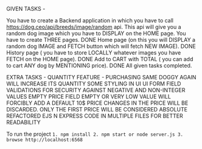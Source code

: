 GIVEN TASKS -

You have to create a Backend application in which you have to call https://dog.ceo/api/breeds/image/random api.
This api will give you a random dog image which you have to DISPLAY on the HOME page.
You have to create THREE pages. DONE
Home page (on this you will DISPLAY a random dog IMAGE and FETCH button which will fetch NEW IMAGE). DONE
History page ( you have to store LOCALLY whatever images you have FETCH on the HOME page). DONE
Add to CART with TOTAL ( you can add to cart ANY dog by MENTIONING price). DONE
All given tasks completed.


EXTRA TASKS -
QUANTITY FEATURE - PURCHASING SAME DOGGY AGAIN WILL INCREASE ITS QUANTITY
SOME STYLING IN UI
UI FORM FIELD VALIDATIONS FOR SECURITY AGAINST NEGATIVE AND NON-INTEGER VALUES
EMPTY PRICE FIELD EMPTY OR VERY LOW VALUE WILL FORCIBLY ADD A DEFAULT 10$ PRICE
CHANGES IN THE PRICE WILL BE DISCARDED. ONLY THE FIRST PRICE WILL BE CONSIDERED ABSOLUTE
REFACTORED EJS N EXPRESS CODE IN MULTIPLE FILES FOR BETTER READABILITY


To run the project
`1. npm install
2. npm start or node server.js
3. browse http://localhost:6568`
